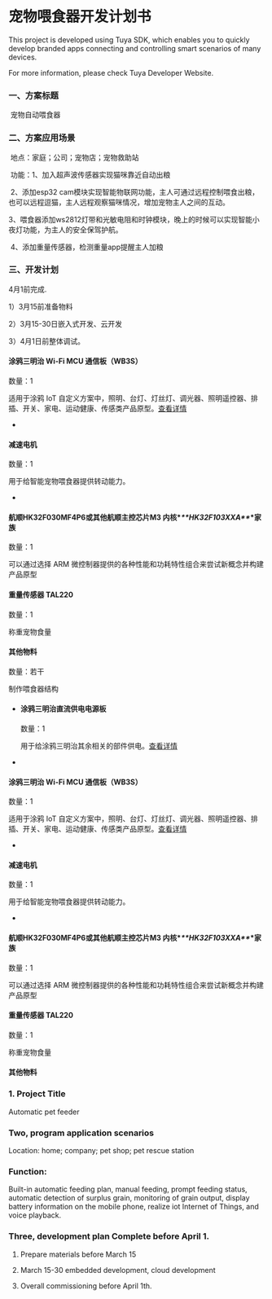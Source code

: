 # 宠物喂食器开发计划书

This project is developed using Tuya SDK, which enables you to quickly develop branded apps connecting and controlling smart scenarios of many devices.         

For more information, please check Tuya Developer Website.

### 一、方案标题

​	宠物自动喂食器

### 二、方案应用场景

​	地点：家庭；公司；宠物店；宠物救助站

​	功能：1、加入超声波传感器实现猫咪靠近自动出粮

​                2、添加esp32 cam模块实现智能物联网功能，主人可通过远程控制喂食出粮，也可以远程逗猫，主人远程观察猫咪情况，增加宠物主人之间的互动。

​				3、喂食器添加ws2812灯带和光敏电阻和时钟模块，晚上的时候可以实现智能小夜灯功能，为主人的安全保驾护航。

​				4、添加重量传感器，检测重量app提醒主人加粮

### 三、开发计划

4月1前完成.

1）3月15前准备物料

2）3月15-30日嵌入式开发、云开发

3）4月1日前整体调试。



#### 涂鸦三明治 Wi-Fi MCU 通信板（WB3S）

数量：1

适用于涂鸦 IoT 自定义方案中，照明、台灯、灯丝灯、调光器、照明遥控器、排插、开关、家电、运动健康、传感类产品原型。[查看详情](https://developer.tuya.com/cn/docs/iot/device-development/tuya-development-board-kit/tuya-sandwich-evaluation-kits/wireless-communication-board/tuya-sandwich-wifi-mcu-boarde3s?id=K97o0jmgbknqs)

- 

#### 减速电机

数量：1

用于给智能宠物喂食器提供转动能力。

- 

#### 航顺HK32F030MF4P6或其他航顺主控芯片**M3** **内核\**\*\*HK32F103XXA\*\**\*家族**

数量：1

可以通过选择 ARM 微控制器提供的各种性能和功耗特性组合来尝试新概念并构建产品原型

#### 重量传感器 TAL220

数量：1

称重宠物食量

#### 其他物料

数量：若干

制作喂食器结构

- #### 涂鸦三明治直流供电电源板

  数量：1

  用于给涂鸦三明治其余相关的部件供电。[查看详情](https://developer.tuya.com/cn/docs/iot/device-development/tuya-development-board-kit/tuya-sandwich-evaluation-kits/power-board/tuya-sandwich-dcdc-power-board?id=K97o1vflof4gs)

- 

#### 涂鸦三明治 Wi-Fi MCU 通信板（WB3S）

数量：1

适用于涂鸦 IoT 自定义方案中，照明、台灯、灯丝灯、调光器、照明遥控器、排插、开关、家电、运动健康、传感类产品原型。[查看详情](https://developer.tuya.com/cn/docs/iot/device-development/tuya-development-board-kit/tuya-sandwich-evaluation-kits/wireless-communication-board/tuya-sandwich-wifi-mcu-boarde3s?id=K97o0jmgbknqs)

- 

#### 减速电机

数量：1

用于给智能宠物喂食器提供转动能力。

- 

#### 航顺HK32F030MF4P6或其他航顺主控芯片**M3** **内核\**\*\*HK32F103XXA\*\**\*家族**

数量：1

可以通过选择 ARM 微控制器提供的各种性能和功耗特性组合来尝试新概念并构建产品原型

#### 重量传感器 TAL220

数量：1

称重宠物食量

#### 其他物料

### 1. Project Title  

Automatic pet feeder 

### Two, program application scenarios  

Location: home; company; pet shop; pet rescue station  

### Function: 

Built-in automatic feeding plan, manual feeding, prompt feeding status, automatic detection of surplus grain, monitoring of grain output, display battery information on the mobile phone, realize iot Internet of Things, and voice playback. 

### Three, development plan Complete before April 1. 

1) Prepare materials before March 15 

2) March 15-30 embedded development, cloud development

3) Overall commissioning before April 1th. 
